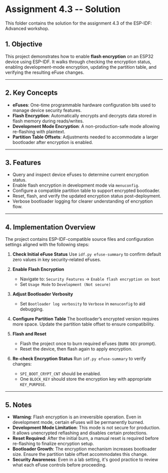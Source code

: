 # Assignment 4.3 -- Solution

This folder contains the solution for the assignment 4.3 of the ESP-IDF: Advanced workshop. 

## 1. Objective

This project demonstrates how to enable **flash encryption** on an ESP32 device using ESP-IDF. It walks through checking the encryption status, enabling development-mode encryption, updating the partition table, and verifying the resulting eFuse changes.

---

## 2. Key Concepts

* **eFuses**: One-time programmable hardware configuration bits used to manage device security features.
* **Flash Encryption**: Automatically encrypts and decrypts data stored in flash memory during reads/writes.
* **Development Mode Encryption**: A non-production-safe mode allowing re-flashing with plaintext.
* **Partition Table Offsets**: Adjustments needed to accommodate a larger bootloader after encryption is enabled.

---

## 3. Features

* Query and inspect device eFuses to determine current encryption status.
* Enable flash encryption in development mode via `menuconfig`.
* Configure a compatible partition table to support encrypted bootloader.
* Reset, flash, and verify the updated encryption status post-deployment.
* Verbose bootloader logging for clearer understanding of encryption flow.

---

## 4. Implementation Overview

The project contains ESP-IDF-compatible source files and configuration settings aligned with the following steps:

1. **Check Initial eFuse Status**
   Use `idf.py efuse-summary` to confirm default zero values in key security-related eFuses.

2. **Enable Flash Encryption**

   * Navigate to: `Security Features` → `Enable flash encryption on boot`
   * Set `Usage Mode` to `Development (Not secure)`

3. **Adjust Bootloader Verbosity**

   * Set `Bootloader log verbosity` to `Verbose` in `menuconfig` to aid debugging.

4. **Configure Partition Table**
   The bootloader’s encrypted version requires more space. Update the partition table offset to ensure compatibility.

5. **Flash and Reset**

   * Flash the project once to burn required eFuses (`BURN DEV` prompt).
   * Reset the device, then flash again to apply encryption.

6. **Re-check Encryption Status**
   Run `idf.py efuse-summary` to verify changes:

   * `SPI_BOOT_CRYPT_CNT` should be enabled.
   * One `BLOCK_KEY` should store the encryption key with appropriate `KEY_PURPOSE`.

---

## 5. Notes

* **Warning**: Flash encryption is an irreversible operation. Even in development mode, certain eFuses will be permanently burned.
* **Development Mode Limitation**: This mode is not secure for production. It allows unencrypted reflashing and disables certain protections.
* **Reset Required**: After the initial burn, a manual reset is required before re-flashing to finalize encryption setup.
* **Bootloader Growth**: The encryption mechanism increases bootloader size. Ensure the partition table offset accommodates this change.
* **Security Awareness**: Even in a lab setting, it's good practice to review what each eFuse controls before proceeding.

